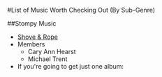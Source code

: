 #List of Music Worth Checking Out (By Sub-Genre)

##Stompy Music
- [Shove & Rope](https://en.wikipedia.org/wiki/Shovels_%26_Rope)  
 - Members  
   - Cary Ann Hearst  
    - Michael Trent   
  -  If you're going to get just one album:
